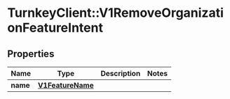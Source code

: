# TurnkeyClient::V1RemoveOrganizationFeatureIntent

## Properties
Name | Type | Description | Notes
------------ | ------------- | ------------- | -------------
**name** | [**V1FeatureName**](V1FeatureName.md) |  | 


